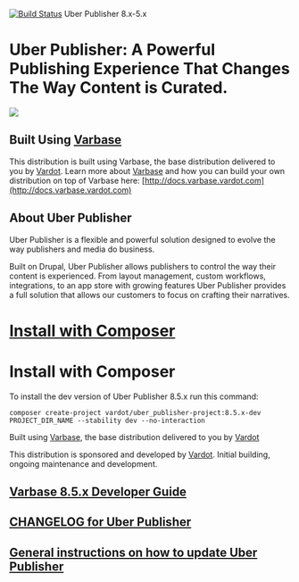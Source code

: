 [![Build Status](https://travis-ci.org/Vardot/uber_publisher.svg?branch=8.x-5.x)](https://travis-ci.org/Vardot/uber_publisher) Uber Publisher 8.x-5.x
# Uber Publisher: A Powerful Publishing Experience That Changes The Way Content is Curated.

[![](https://www.drupal.org/files/styles/grid-3-2x/public/project-images/UBER-Logo-Final-2109-2015%20%281%29.png)](https://www.drupal.org/project/uber_publisher)

## Built Using [Varbase](https://www.drupal.org/project/varbase)
This distribution is built using Varbase, the base distribution delivered
 to you by [Vardot](https://www.vardot.com).
Learn more about [Varbase](https://www.drupal.org/project/varbase) and how
 you can build your own distribution on top
 of Varbase here: [http://docs.varbase.vardot.com](http://docs.varbase.vardot.com)

## About Uber Publisher

Uber Publisher is a flexible and powerful solution designed to evolve the way
 publishers and media do business.

Built on Drupal, Uber Publisher allows publishers to control the way their
 content is experienced. From layout management, custom workflows, integrations,
 to an app store with growing features Uber Publisher provides a full solution
 that allows our customers to focus on crafting their narratives.


# [Install with Composer](https://github.com/Vardot/uber_publisher-project)

# Install with Composer

To install the dev version of Uber Publisher 8.5.x run this command:
```
composer create-project vardot/uber_publisher-project:8.5.x-dev PROJECT_DIR_NAME --stability dev --no-interaction
```

Built using [Varbase](https://www.drupal.org/project/varbase), the base
 distribution delivered to you by [Vardot](https://www.vardot.com)

This distribution is sponsored and developed by [Vardot](https://www.vardot.com).
Initial building, ongoing maintenance and development.

## [Varbase 8.5.x Developer Guide](https://docs.varbase.vardot.com)

## [CHANGELOG for Uber Publisher](https://github.com/Vardot/uber_publisher/blob/8.x-5.x/CHANGELOG.md)

## [General instructions on how to update Uber Publisher](https://github.com/Vardot/uber_publisher/blob/8.x-5.x/UPDATE.md)
